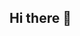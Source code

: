 ## Hi there 👋

<!--
**coal-mine-in-your-soul/coal-mine-in-your-soul** is a ✨ _special_ ✨ repository because its `README.md` (this file) appears on your GitHub profile.

Here are some ideas to get you started:

- 🔭 I’m currently working on ...getting my M.S. in library & information science at Drexel University
- 🌱 I’m currently learning ...about digital curation and library programming
- 👯 I’m looking to collaborate on ...
- 🤔 I’m looking for help with ...
- 💬 Ask me about ...
- 📫 How to reach me: ...email at jr3753@drexel.edu
- 😄 Pronouns: ...he/him/his
- ⚡ Fun fact: ...
-->
